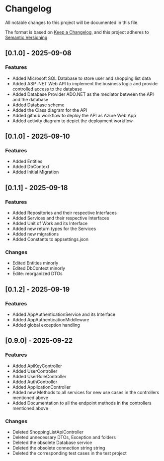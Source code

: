 # Changelog

All notable changes to this project will be documented in this file.

The format is based on [Keep a Changelog](https://keepachangelog.com/en/1.0.0/),
and this project adheres to [Semantic Versioning](https://semver.org/spec/v2.0.0.html).

## [0.1.0] - 2025-09-08

### Features

- Added Microsoft SQL Database to store user and shopping list data
- Added ASP .NET Web API to implement the business logic and provide controlled access to the database
- Added Database Provider ADO.NET as the mediator between the API and the database
- Added Database scheme
- Added the Class diagram for the API
- Added github workflow to deploy the API as Azure Web App
- Added activity diagram to depict the deployment workflow

## [0.1.0] - 2025-09-10

### Features

- Added Entities
- Added DbContext
- Added Initial Migration

## [0.1.1] - 2025-09-18

### Features

- Added Repositories and their respective Interfaces
- Added Services and their respective Interfaces
- Added Unit of Work and its Interface
- Added new return types for the Services
- Added new migrations
- Added Constants to appsettings.json

### Changes
- Edited Entities minorly
- Edited DbContext minorly
- Edite: reorganized DTOs

## [0.1.2] - 2025-09-19

### Features
- Added AppAuthenticationService and its Interface
- Added AppAuthenticationMiddleware
- Added global exception handling

## [0.9.0] - 2025-09-22

### Features
- Added ApiKeyController
- Added UserController
- Added UserRoleController
- Added AuthController
- Added ApplicationController
- Added new Methods to all services for new use cases in the controllers mentioned above
- Added Documentation to all the endpoint methods in the controllers mentioned above

### Changes
- Deleted ShoppingListApiController 
- Deleted unnecessary DTOs, Exception and folders
- Deleted the obsolete Database service
- Deleted the obsolete connection string string
- Deleted the corresponding test cases in the test project

